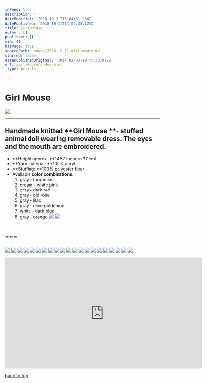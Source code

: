 ```yaml
---
inFeed: true
description: ''
dateModified: '2018-10-21T13:04:31.260Z'
datePublished: '2018-10-21T13:04:35.120Z'
title: Girl Mouse
author: []
publisher: {}
via: {}
hasPage: true
sourcePath: _posts/2016-12-11-girl-mouse.md
starred: false
datePublishedOriginal: '2017-02-03T19:47:30.972Z'
url: girl-mouse/index.html
_type: Article

---
```

# Girl Mouse
![](https://the-grid-user-content.s3-us-west-2.amazonaws.com/f84e90c3-deca-4333-a92e-02b3d7cd7ee9.jpg)

---

## Handmade knitted **Girl Mouse **- stuffed animal doll wearing removable dress. The eyes and the mouth are embroidered.

* **Height approx. **14.57 inches (37 cm)
* **Yarn material: **100% acryl
* **Stuffing: **100% polyester fiber
* Available **color combinations:**
  1. gray - turquoise
  2. cream - white pink
  3. gray - dark red
  4. gray - old rose
  5. gray - lilac
  6. gray - olive goldenrod
  7. white - dark blue
  8. gray - orange
![](https://the-grid-user-content.s3-us-west-2.amazonaws.com/260a3a64-e44e-4d3d-8c97-9a7b7767ef8d.jpg)
![](https://the-grid-user-content.s3-us-west-2.amazonaws.com/a6fb8be2-f41c-4b48-a138-b0c9f7269275.jpg)

# ---
![](https://the-grid-user-content.s3-us-west-2.amazonaws.com/844ae764-b75a-4dbf-ad27-3bf0313ff7a2.jpg)
![](https://the-grid-user-content.s3-us-west-2.amazonaws.com/0e1d2c52-ca2c-49fb-ba7c-8acde2bc077c.jpg)
![](https://the-grid-user-content.s3-us-west-2.amazonaws.com/59585aed-e336-429a-8d96-a7a95e92082a.jpg)
![](https://the-grid-user-content.s3-us-west-2.amazonaws.com/e548296c-5f07-4386-be0f-2f6c111c780b.jpg)
![](https://the-grid-user-content.s3-us-west-2.amazonaws.com/5e65c8b4-0e5e-4bad-9480-54e0a505c540.jpg)
![](https://the-grid-user-content.s3-us-west-2.amazonaws.com/9ef7e22d-6621-4138-9724-9af982d945ce.jpg)
![](https://the-grid-user-content.s3-us-west-2.amazonaws.com/95b5d97e-91db-4717-94d0-060eca8fb112.jpg)
![](https://the-grid-user-content.s3-us-west-2.amazonaws.com/3400d66c-c694-4f4f-8be3-42ffe7677b60.jpg)
![](https://the-grid-user-content.s3-us-west-2.amazonaws.com/af6d2185-2b9a-46ec-8755-26ef2e4758ff.jpg)
![](https://the-grid-user-content.s3-us-west-2.amazonaws.com/2205a283-b3e9-403c-957b-f31c0eb9fd82.jpg)
![](https://the-grid-user-content.s3-us-west-2.amazonaws.com/946a48b4-af73-4105-9dd4-6048eeca2dd3.jpg)
![](https://the-grid-user-content.s3-us-west-2.amazonaws.com/47135b81-5b6a-402c-bf67-27197c376ce2.jpg)
![](https://the-grid-user-content.s3-us-west-2.amazonaws.com/2bc590b4-c6f7-41fa-9654-ecd2cb7de86a.jpg)
![](https://the-grid-user-content.s3-us-west-2.amazonaws.com/9ec0a0cf-5764-4019-98bc-136ac6447ec4.jpg)
![](https://the-grid-user-content.s3-us-west-2.amazonaws.com/018b3449-dc6c-4be9-ab2d-440e8b42899c.jpg)
![](https://the-grid-user-content.s3-us-west-2.amazonaws.com/3d1537fc-688a-44f4-a159-91bf916476b0.jpg)
![](https://the-grid-user-content.s3-us-west-2.amazonaws.com/134f5d33-2a0d-4427-9dfc-5fe0e0d22566.jpg)
![](https://the-grid-user-content.s3-us-west-2.amazonaws.com/d226ea98-9a6f-4514-8578-0548feb907fb.jpg)
![](https://the-grid-user-content.s3-us-west-2.amazonaws.com/f18882e9-2d57-4a50-ae60-f5a72c4a390b.jpg)
![](https://the-grid-user-content.s3-us-west-2.amazonaws.com/767a953a-6b62-4c2c-9576-2a6a6e391ad8.jpg)
![](https://the-grid-user-content.s3-us-west-2.amazonaws.com/bf5bc5a2-1e02-4eaa-8463-65f4390db934.jpg)

<iframe src="https://cdn.embedly.com/widgets/media.html?src=https%3A%2F%2Fwww.youtube.com%2Fembed%2Ft8XZ-_EgWB8%3Ffeature%3Doembed&amp;url=http%3A%2F%2Fwww.youtube.com%2Fwatch%3Fv%3Dt8XZ-_EgWB8&amp;image=https%3A%2F%2Fi.ytimg.com%2Fvi%2Ft8XZ-_EgWB8%2Fhqdefault.jpg&amp;key=a715cf41cc93453ca338d350cd26f87b&amp;type=text%2Fhtml&amp;schema=youtube" width="640" height="360" scrolling="no" frameborder="0" allowfullscreen="" style=""></iframe>

[back to top][0]

[0]: https://thegrid.ai/lgsignd/girl-mouse/